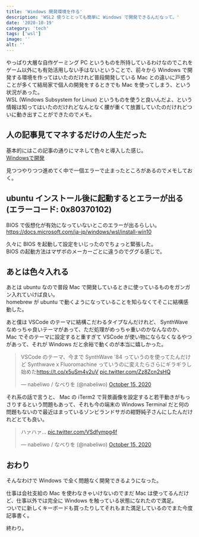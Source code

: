 ```yaml
---
title: 'Windows 開発環境を作る'
description: 'WSL2 使うととっても簡単に Windows で開発できるんだなって。'
date: '2020-10-19'
category: 'tech'
tags: ['wsl']
image: ''
alt: ''
---
```


やっぱり大層な自作ゲーミング PC というものを所持しているわけなのでこれをゲーム以外にも有効活用しない手はないということで、前々から Windows で開発する環境を作ってはいたのだけれど普段開発している Mac との違いに戸惑うことが多くて結局家で個人の開発をするときでも Mac を使ってしまう、という状況があった。  
WSL (Windows Subsystem for Linux) というものを使うと良いんだよ、という情報は知ってはいたのだけれどなんとなく腰が重くて放置していたのだけれどついに動き出すことができたのでメモ。

## 人の記事見てマネするだけの人生だった

基本的にはこの記事の通りにマネして色々と導入した感じ。  
[Windowsで開発](https://r7kamura.com/articles/2020-09-28-development-on-windows)

見つつやりつつ進めてく中で一個エラーで止まったところがあるのでメモしておく。

## ubuntu インストール後に起動するとエラーが出る (エラーコード: 0x80370102)

BIOS で仮想化が有効になっていないとこのエラーが出るらしい。  
https://docs.microsoft.com/ja-jp/windows/wsl/install-win10

久々に BIOS を起動して設定をいじったのでちょっと緊張した。  
BIOS の起動方法はマザボのメーカーごとに違うのでググる感じで。

## あとは色々入れる

あとは ubuntu なので普段 Mac で開発しているときに使っているものをガンガン入れていけば良い。  
homebrew が ubuntu で動くようになっていることを知らなくてそこに結構感動した。

あと僕は VSCode のテーマに結構こだわるタイプなんだけれど、 SynthWave なめっちゃ良いテーマがあって、ただ処理がめっちゃ重いのかなんなのか、 Mac でそのテーマに設定すると重すぎて VSCode が使い物にならなくなるやつがあって、それが Windows だと余裕で動くのが本当に嬉しかった。

<blockquote class="twitter-tweet"><p lang="ja" dir="ltr">VSCode のテーマ、今まで SynthWave &#39;84 っていうのを使ってたんだけど Synthwave x Fluoromachine っていうのに変えたらさらにギラギラし始めた<a href="https://t.co/x5uSm4v2uV">https://t.co/x5uSm4v2uV</a> <a href="https://t.co/Zz8Zcn2sHQ">pic.twitter.com/Zz8Zcn2sHQ</a></p>&mdash; nabeliwo / なべりを (@nabeliwo) <a href="https://twitter.com/nabeliwo/status/1316768983270318080?ref_src=twsrc%5Etfw">October 15, 2020</a></blockquote> <script async src="https://platform.twitter.com/widgets.js" charset="utf-8"></script>

それ系の話で言うと、 Mac の iTerm2 で背景画像を設定すると若干動きがもっさりするという問題もあって、それも今の端末の Windows Terminal だと何の問題もないので最近はまっているゾンビランドサガの紺野純子さんにしたんだけれどとても良い。

<blockquote class="twitter-tweet"><p lang="ja" dir="ltr">ハァハァ… <a href="https://t.co/VSdfympg4f">pic.twitter.com/VSdfympg4f</a></p>&mdash; nabeliwo / なべりを (@nabeliwo) <a href="https://twitter.com/nabeliwo/status/1316731021535014912?ref_src=twsrc%5Etfw">October 15, 2020</a></blockquote> <script async src="https://platform.twitter.com/widgets.js" charset="utf-8"></script>

## おわり

そんなわけで Windows で全く問題なく開発できるようになった。

仕事は会社支給の Mac を使わなきゃいけないのでまだ Mac は使ってるんだけど、仕事以外では完全に Windows を触っている状態になれたので満足。  
ついでに新しくキーボードも買ったりしてそれもまた満足しているのでまた今度記事書く。

終わり。
